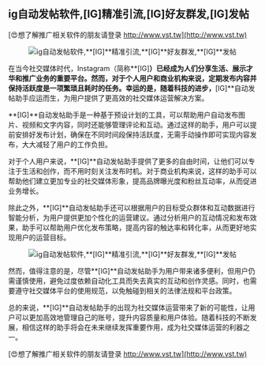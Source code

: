 ## **ig自动发帖软件,**[IG]**精准引流,**[IG]**好友群发,**[IG]**发帖**

[😍想了解推广相关软件的朋友请登录 http://www.vst.tw](http://www.vst.tw)

 <center><img src="https://vst.tw/MP4/tuiguang/png/7.png" alt="ig自动发帖软件,**[IG]**精准引流,**[IG]**好友群发,**[IG]**发帖"></center>

在当今社交媒体时代，Instagram（简称**[IG]**）已经成为人们分享生活、展示才华和推广业务的重要平台。然而，对于个人用户和商业机构来说，定期发布内容并保持活跃度是一项繁琐且耗时的任务。幸运的是，随着科技的进步，**[IG]**自动发帖助手应运而生，为用户提供了更高效的社交媒体运营解决方案。

**[IG]**自动发帖助手是一种基于预设计划的工具，可以帮助用户自动发布图片、视频和文字内容，同时还能够管理评论和互动。通过这样的助手，用户可以提前安排好发布计划，确保在不同时间段保持活跃度，无需手动操作即可实现内容发布，大大减轻了用户的工作负担。

对于个人用户来说，**[IG]**自动发帖助手提供了更多的自由时间，让他们可以专注于生活和创作，而不用时刻关注发布时机。对于商业机构来说，这样的助手可以帮助他们建立更加专业的社交媒体形象，提高品牌曝光度和粉丝互动率，从而促进业务增长。

除此之外，**[IG]**自动发帖助手还可以根据用户的目标受众群体和互动数据进行智能分析，为用户提供更加个性化的运营建议。通过分析用户的互动情况和发布效果，助手可以帮助用户优化发布策略，提高内容的触达率和转化率，从而更好地实现用户的运营目标。

 <center><img src="https://vst.tw/MP4/tuiguang/png/3.png" alt="ig自动发帖软件,**[IG]**精准引流,**[IG]**好友群发,**[IG]**发帖"></center>

然而，值得注意的是，尽管**[IG]**自动发帖助手为用户带来诸多便利，但用户仍需谨慎使用，避免过度依赖自动化工具而失去真实的互动和创作灵感。同时，也需要遵守社交媒体平台的使用规范，以免触碰到相关的法律法规和平台政策。

总的来说，**[IG]**自动发帖助手的出现为社交媒体运营带来了新的可能性，让用户可以更加高效地管理自己的账号，提升内容质量和用户体验。随着科技的不断发展，相信这样的助手将会在未来继续发挥重要作用，成为社交媒体运营的利器之一。

[😍想了解推广相关软件的朋友请登录 http://www.vst.tw](http://www.vst.tw)



